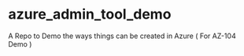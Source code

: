 # azure_admin_tool_demo
A Repo to Demo the ways things can be created in Azure ( For AZ-104 Demo ) 
